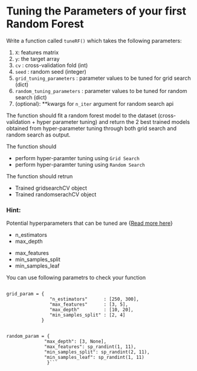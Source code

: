 # Tuning the Parameters of your first Random Forest

Write a function called `tuneRF()` which takes the following parameters:

1. `X`: features matrix
2. `y`: the target array
3. `cv` : cross-validation fold (int)
3. `seed` : random seed (integer)
5. `grid_tuning_parameters` : parameter values to be tuned for grid search (dict)
6. `random_tuning_parameters` : parameter values to be tuned for random search (dict)
7. (optional): **kwargs for `n_iter` argument for random search api

The function should fit a random forest model to the dataset (cross-validation + hyper parameter tuning) and return the 2 best trained models obtained from hyper-parameter tuning through both grid search and random search as output.

The function should

* perform hyper-paramter tuning using `Grid Search`
* perform hyper-paramter tuning using `Random Search`

The function should retrun
* Trained gridsearchCV object
* Trained randomserachCV object

### Hint:    

Potential hyperparameters that can be tuned are {[Read more here](http://scikit-learn.org/stable/modules/generated/sklearn.ensemble.RandomForestRegressor.html)}
* n_estimators
* max_depth
- max_features
- min_samples_split
- min_samples_leaf

You can use following parametrs to check your function
```from scipy.stats import randint as sp_randint

grid_param = { 
                "n_estimators"      : [250, 300],
                "max_features"      : [3, 5],
                "max_depth"         : [10, 20],
                "min_samples_split" : [2, 4]
             }
             

random_param = {
              "max_depth": [3, None],
              "max_features": sp_randint(1, 11),
              "min_samples_split": sp_randint(2, 11),
              "min_samples_leaf": sp_randint(1, 11)
               }```